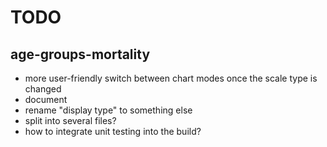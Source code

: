# TODO

## age-groups-mortality

- more user-friendly switch between chart modes once the scale type is changed
- document
- rename "display type" to something else
- split into several files?
- how to integrate unit testing into the build?